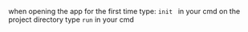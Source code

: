  when opening the app for the first time type: 
 ``` init  ```
 in your cmd on the project directory
 type ``` run ``` in your cmd